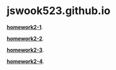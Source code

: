 # jswook523.github.io

[**homework2-1**](https://jswook523.github.io/homework1.html).

[**homework2-2**](https://jswook523.github.io/homework2-2.html).

[**homework2-3**](https://jswook523.github.io/homework2-3.html).

[**homework2-4**](https://jswook523.github.io/homwork2-4.html).
